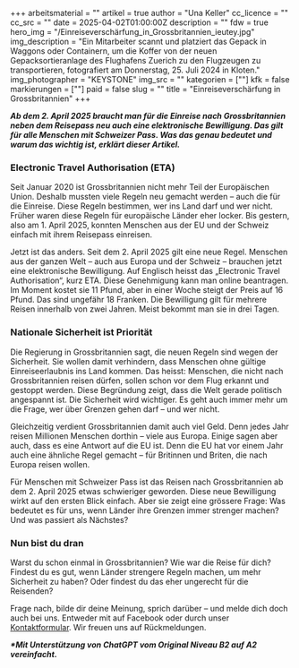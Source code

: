 +++
arbeitsmaterial = ""
artikel = true
author = "Una Keller"
cc_licence = ""
cc_src = ""
date = 2025-04-02T01:00:00Z
description = ""
fdw = true
hero_img = "/Einreiseverschärfung_in_Grossbritannien_ieutey.jpg"
img_description = "Ein Mitarbeiter scannt und platziert das Gepack in Waggons oder Containern, um die Koffer von der neuen Gepacksortieranlage des Flughafens Zuerich zu den Flugzeugen zu transportieren, fotografiert am Donnerstag, 25. Juli 2024 in Kloten."
img_photographer = "KEYSTONE"
img_src = ""
kategorien = [""]
kfk = false
markierungen = [""]
paid = false
slug = ""
title = "Einreiseverschärfung in Grossbritannien"
+++

**_Ab dem 2. April 2025 braucht man für die Einreise nach Grossbritannien neben dem Reisepass neu auch eine elektronische Bewilligung. Das gilt für alle Menschen mit Schweizer Pass. Was das genau bedeutet und warum das wichtig ist, erklärt dieser Artikel._**

### Electronic Travel Authorisation (ETA)

Seit Januar 2020 ist Grossbritannien nicht mehr Teil der Europäischen Union. Deshalb mussten viele Regeln neu gemacht werden – auch die für die Einreise. Diese Regeln bestimmen, wer ins Land darf und wer nicht. Früher waren diese Regeln für europäische Länder eher locker. Bis gestern, also am 1. April 2025, konnten Menschen aus der EU und der Schweiz einfach mit ihrem Reisepass einreisen.

Jetzt ist das anders. Seit dem 2. April 2025 gilt eine neue Regel. Menschen aus der ganzen Welt – auch aus Europa und der Schweiz – brauchen jetzt eine elektronische Bewilligung. Auf Englisch heisst das „Electronic Travel Authorisation“, kurz ETA. Diese Genehmigung kann man online beantragen. Im Moment kostet sie 11 Pfund, aber in einer Woche steigt der Preis auf 16 Pfund. Das sind ungefähr 18 Franken. Die Bewilligung gilt für mehrere Reisen innerhalb von zwei Jahren. Meist bekommt man sie in drei Tagen.

### Nationale Sicherheit ist Priorität

Die Regierung in Grossbritannien sagt, die neuen Regeln sind wegen der Sicherheit. Sie wollen damit verhindern, dass Menschen ohne gültige Einreiseerlaubnis ins Land kommen. Das heisst: Menschen, die nicht nach Grossbritannien reisen dürfen, sollen schon vor dem Flug erkannt und gestoppt werden. Diese Begründung zeigt, dass die Welt gerade politisch angespannt ist. Die Sicherheit wird wichtiger. Es geht auch immer mehr um die Frage, wer über Grenzen gehen darf – und wer nicht.

Gleichzeitig verdient Grossbritannien damit auch viel Geld. Denn jedes Jahr reisen Millionen Menschen dorthin – viele aus Europa. Einige sagen aber auch, dass es eine Antwort auf die EU ist. Denn die EU hat vor einem Jahr auch eine ähnliche Regel gemacht – für Britinnen und Briten, die nach Europa reisen wollen.

Für Menschen mit Schweizer Pass ist das Reisen nach Grossbritannien ab dem 2. April 2025 etwas schwieriger geworden. Diese neue Bewilligung wirkt auf den ersten Blick einfach. Aber sie zeigt eine grössere Frage: Was bedeutet es für uns, wenn Länder ihre Grenzen immer strenger machen? Und was passiert als Nächstes?

### Nun bist du dran

Warst du schon einmal in Grossbritannien? Wie war die Reise für dich? Findest du es gut, wenn Länder strengere Regeln machen, um mehr Sicherheit zu haben? Oder findest du das eher ungerecht für die Reisenden?

Frage nach, bilde dir deine Meinung, sprich darüber – und melde dich doch auch bei uns. Entweder mit auf Facebook oder durch unser [Kontaktformular](https://www.chinderzytig.ch/kontakt/). Wir freuen uns auf Rückmeldungen.

**_\*Mit Unterstützung von ChatGPT vom Original Niveau B2 auf A2 vereinfacht._**